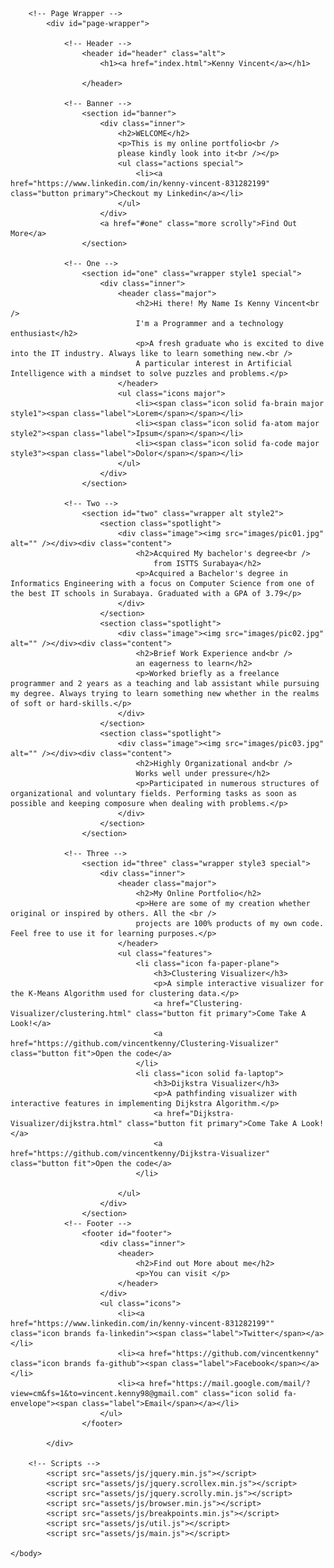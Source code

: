 <!DOCTYPE HTML>
<!--
	Spectral by HTML5 UP
	html5up.net | @ajlkn
	Free for personal and commercial use under the CCA 3.0 license (html5up.net/license)
-->
<html>
	<head>
		<title>Kenny Vincent's Portfolio</title>
		<meta charset="utf-8" />
		<meta name="viewport" content="width=device-width, initial-scale=1, user-scalable=no" />
		<link rel="stylesheet" href="assets/css/main.css" />
		<link rel="shortcut icon" href="assets/icon_kmeans.png" type="image/x-icon" />
		<noscript><link rel="stylesheet" href="assets/css/noscript.css" /></noscript>
	</head>
	<body class="landing is-preload">

		<!-- Page Wrapper -->
			<div id="page-wrapper">

				<!-- Header -->
					<header id="header" class="alt">
						<h1><a href="index.html">Kenny Vincent</a></h1>
						
					</header>

				<!-- Banner -->
					<section id="banner">
						<div class="inner">
							<h2>WELCOME</h2>
							<p>This is my online portfolio<br />
							please kindly look into it<br /></p>
							<ul class="actions special">
								<li><a href="https://www.linkedin.com/in/kenny-vincent-831282199" class="button primary">Checkout my Linkedin</a></li>
							</ul>
						</div>
						<a href="#one" class="more scrolly">Find Out More</a>
					</section>

				<!-- One -->
					<section id="one" class="wrapper style1 special">
						<div class="inner">
							<header class="major">
								<h2>Hi there! My Name Is Kenny Vincent<br />
								I'm a Programmer and a technology enthusiast</h2>
								<p>A fresh graduate who is excited to dive into the IT industry. Always like to learn something new.<br />
								A particular interest in Artificial Intelligence with a mindset to solve puzzles and problems.</p>
							</header>
							<ul class="icons major">
								<li><span class="icon solid fa-brain major style1"><span class="label">Lorem</span></span></li>
								<li><span class="icon solid fa-atom major style2"><span class="label">Ipsum</span></span></li>
								<li><span class="icon solid fa-code major style3"><span class="label">Dolor</span></span></li>
							</ul>
						</div>
					</section>

				<!-- Two -->
					<section id="two" class="wrapper alt style2">
						<section class="spotlight">
							<div class="image"><img src="images/pic01.jpg" alt="" /></div><div class="content">
								<h2>Acquired My bachelor's degree<br />
									from ISTTS Surabaya</h2>
								<p>Acquired a Bachelor's degree in Informatics Engineering with a focus on Computer Science from one of the best IT schools in Surabaya. Graduated with a GPA of 3.79</p>
							</div>
						</section>
						<section class="spotlight">
							<div class="image"><img src="images/pic02.jpg" alt="" /></div><div class="content">
								<h2>Brief Work Experience and<br />
								an eagerness to learn</h2>
								<p>Worked briefly as a freelance programmer and 2 years as a teaching and lab assistant while pursuing my degree. Always trying to learn something new whether in the realms of soft or hard-skills.</p>
							</div>
						</section>
						<section class="spotlight">
							<div class="image"><img src="images/pic03.jpg" alt="" /></div><div class="content">
								<h2>Highly Organizational and<br />
								Works well under pressure</h2>
								<p>Participated in numerous structures of organizational and voluntary fields. Performing tasks as soon as possible and keeping composure when dealing with problems.</p>
							</div>
						</section>
					</section>

				<!-- Three -->
					<section id="three" class="wrapper style3 special">
						<div class="inner">
							<header class="major">
								<h2>My Online Portfolio</h2>
								<p>Here are some of my creation whether original or inspired by others. All the <br />
								projects are 100% products of my own code. Feel free to use it for learning purposes.</p>
							</header>
							<ul class="features">
								<li class="icon fa-paper-plane">
									<h3>Clustering Visualizer</h3>
									<p>A simple interactive visualizer for the K-Means Algorithm used for clustering data.</p>
									<a href="Clustering-Visualizer/clustering.html" class="button fit primary">Come Take A Look!</a>
									<a href="https://github.com/vincentkenny/Clustering-Visualizer" class="button fit">Open the code</a>
								</li>
								<li class="icon solid fa-laptop">
									<h3>Dijkstra Visualizer</h3>
									<p>A pathfinding visualizer with interactive features in implementing Dijkstra Algorithm.</p>
									<a href="Dijkstra-Visualizer/dijkstra.html" class="button fit primary">Come Take A Look!</a>
									<a href="https://github.com/vincentkenny/Dijkstra-Visualizer" class="button fit">Open the code</a>
								</li>
								
							</ul>
						</div>
					</section>
				<!-- Footer -->
					<footer id="footer">
						<div class="inner">
							<header>
								<h2>Find out More about me</h2>
								<p>You can visit </p>
							</header>
						</div>
						<ul class="icons">
							<li><a href="https://www.linkedin.com/in/kenny-vincent-831282199"" class="icon brands fa-linkedin"><span class="label">Twitter</span></a></li>
							<li><a href="https://github.com/vincentkenny" class="icon brands fa-github"><span class="label">Facebook</span></a></li>
							<li><a href="https://mail.google.com/mail/?view=cm&fs=1&to=vincent.kenny98@gmail.com" class="icon solid fa-envelope"><span class="label">Email</span></a></li>
						</ul>
					</footer>

			</div>

		<!-- Scripts -->
			<script src="assets/js/jquery.min.js"></script>
			<script src="assets/js/jquery.scrollex.min.js"></script>
			<script src="assets/js/jquery.scrolly.min.js"></script>
			<script src="assets/js/browser.min.js"></script>
			<script src="assets/js/breakpoints.min.js"></script>
			<script src="assets/js/util.js"></script>
			<script src="assets/js/main.js"></script>

	</body>
</html>
